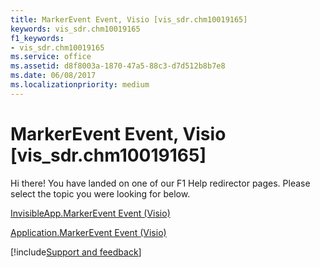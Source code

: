 ```yaml
---
title: MarkerEvent Event, Visio [vis_sdr.chm10019165]
keywords: vis_sdr.chm10019165
f1_keywords:
- vis_sdr.chm10019165
ms.service: office
ms.assetid: d8f8003a-1870-47a5-88c3-d7d512b8b7e8
ms.date: 06/08/2017
ms.localizationpriority: medium
---
```



# MarkerEvent Event, Visio [vis_sdr.chm10019165]

Hi there! You have landed on one of our F1 Help redirector pages. Please select the topic you were looking for below.

[InvisibleApp.MarkerEvent Event (Visio)](https://msdn.microsoft.com/library/264b9682-2979-3ddb-a110-2f4d88847d85%28Office.15%29.aspx)

[Application.MarkerEvent Event (Visio)](https://msdn.microsoft.com/library/1d0c20cc-ccfd-595c-04ea-afce487e582c%28Office.15%29.aspx)

[!include[Support and feedback](~/includes/feedback-boilerplate.md)]